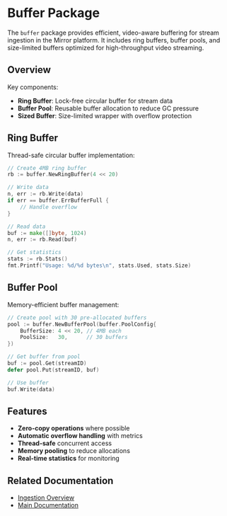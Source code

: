 # Buffer Package

The `buffer` package provides efficient, video-aware buffering for stream ingestion in the Mirror platform. It includes ring buffers, buffer pools, and size-limited buffers optimized for high-throughput video streaming.

## Overview

Key components:
- **Ring Buffer**: Lock-free circular buffer for stream data
- **Buffer Pool**: Reusable buffer allocation to reduce GC pressure
- **Sized Buffer**: Size-limited wrapper with overflow protection

## Ring Buffer

Thread-safe circular buffer implementation:

```go
// Create 4MB ring buffer
rb := buffer.NewRingBuffer(4 << 20)

// Write data
n, err := rb.Write(data)
if err == buffer.ErrBufferFull {
    // Handle overflow
}

// Read data
buf := make([]byte, 1024)
n, err := rb.Read(buf)

// Get statistics
stats := rb.Stats()
fmt.Printf("Usage: %d/%d bytes\n", stats.Used, stats.Size)
```

## Buffer Pool

Memory-efficient buffer management:

```go
// Create pool with 30 pre-allocated buffers
pool := buffer.NewBufferPool(buffer.PoolConfig{
    BufferSize: 4 << 20, // 4MB each
    PoolSize:   30,      // 30 buffers
})

// Get buffer from pool
buf := pool.Get(streamID)
defer pool.Put(streamID, buf)

// Use buffer
buf.Write(data)
```

## Features

- **Zero-copy operations** where possible
- **Automatic overflow handling** with metrics
- **Thread-safe** concurrent access
- **Memory pooling** to reduce allocations
- **Real-time statistics** for monitoring

## Related Documentation

- [Ingestion Overview](../README.md)
- [Main Documentation](../../../README.md)
